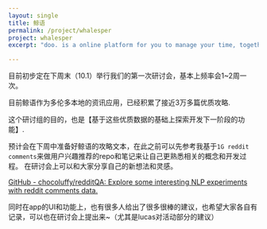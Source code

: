 ```yaml
---
layout: single
title: 鲸语
permalink: /project/whalesper
project: whalesper
excerpt: "doo. is a online platform for you to manage your time, together with your friends."

---
```


目前初步定在下周末（10.1）举行我们的第一次研讨会，基本上频率会1~2周一次。

目前鲸语作为多伦多本地的资讯应用，已经积累了接近3万多篇优质攻略.

这个研讨组的目的，也是【基于这些优质数据的基础上探索开发下一阶段的功能】.

预计会在下周中准备好鲸语的攻略文本，在此之前可以先参考我基于`1G reddit comments`来做用户兴趣推荐的repo和笔记来让自己更熟悉相关的概念和开发过程。
在研讨会上可以和大家分享自己的新想法和灵感。

[GitHub - chocoluffy/redditQA: Explore some interesting NLP experiments with reddit comments data.](https://github.com/chocoluffy/redditQA)

同时在app的UI和功能上，也有很多人给出了很多很棒的建议，也希望大家各自有记录，可以也在研讨会上提出来~（尤其是lucas对活动部分的建议）
